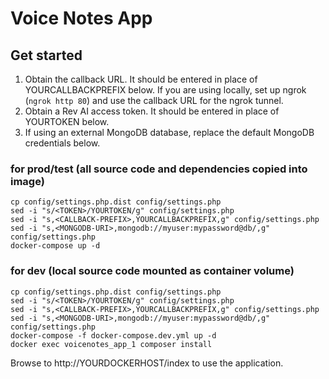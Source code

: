 # Voice Notes App

## Get started

1. Obtain the callback URL. It should be entered in place of YOURCALLBACKPREFIX below. If you are using locally, set up ngrok (`ngrok http 80`) and use the callback URL for the ngrok tunnel.
2. Obtain a Rev AI access token. It should be entered in place of YOURTOKEN below.
3. If using an external MongoDB database, replace the default MongoDB credentials below.

### for prod/test (all source code and dependencies copied into image)
```
cp config/settings.php.dist config/settings.php
sed -i "s/<TOKEN>/YOURTOKEN/g" config/settings.php
sed -i "s,<CALLBACK-PREFIX>,YOURCALLBACKPREFIX,g" config/settings.php
sed -i "s,<MONGODB-URI>,mongodb://myuser:mypassword@db/,g" config/settings.php
docker-compose up -d
```

### for dev (local source code mounted as container volume)
```
cp config/settings.php.dist config/settings.php
sed -i "s/<TOKEN>/YOURTOKEN/g" config/settings.php
sed -i "s,<CALLBACK-PREFIX>,YOURCALLBACKPREFIX,g" config/settings.php
sed -i "s,<MONGODB-URI>,mongodb://myuser:mypassword@db/,g" config/settings.php
docker-compose -f docker-compose.dev.yml up -d
docker exec voicenotes_app_1 composer install
```

Browse to http://YOURDOCKERHOST/index to use the application.